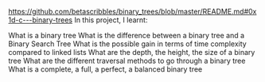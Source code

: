 https://github.com/betascribbles/binary_trees/blob/master/README.md#0x1d-c---binary-trees
In this project, I learnt:

What is a binary tree
What is the difference between a binary tree and a Binary Search Tree
What is the possible gain in terms of time complexity compared to linked lists
What are the depth, the height, the size of a binary tree
What are the different traversal methods to go through a binary tree
What is a complete, a full, a perfect, a balanced binary tree

